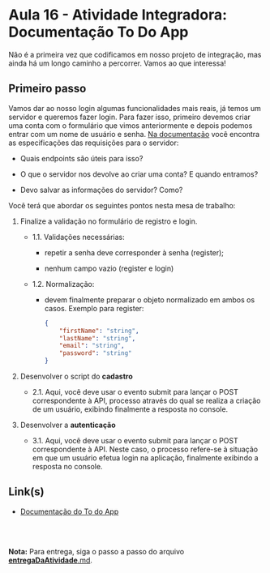 # Aula 16 - Atividade Integradora: Documentação To Do App

Não é a primeira vez que codificamos em nosso projeto de integração, mas ainda há um longo caminho a percorrer. Vamos ao que interessa!

## Primeiro passo

Vamos dar ao nosso login algumas funcionalidades mais reais, já temos um servidor e queremos fazer login. Para fazer isso, primeiro devemos criar uma conta com o formulário que vimos anteriormente e depois podemos entrar com um nome de usuário e senha. [Na documentação](https://ctd-todo-api.herokuapp.com/) você encontra as especificações das requisições para o servidor:

- Quais endpoints são úteis para isso?

- O que o servidor nos devolve ao criar uma conta? E quando entramos?

- Devo salvar as informações do servidor? Como?

Você terá que abordar os seguintes pontos nesta mesa de trabalho:

1. Finalize a validação no formulário de registro e login.

    - 1.1. Validações necessárias:

        - repetir a senha deve corresponder à senha (register);

        - nenhum campo vazio (register e login)

    - 1.2. Normalização:

        - devem finalmente preparar o objeto normalizado em ambos os casos. Exemplo para register:

            ```json
            {
                "firstName": "string",
                "lastName": "string",
                "email": "string",
                "password": "string"
            }
            ```
2. Desenvolver o script do **cadastro**

    - 2.1. Aqui, você deve usar o evento submit para lançar o POST correspondente à API, processo através do qual se realiza a criação de um usuário, exibindo finalmente a resposta no console.

3. Desenvolver a **autenticação**

    - 3.1. Aqui, você deve usar o evento submit para lançar o POST correspondente à API. Neste caso, o processo refere-se à situação em que um usuário efetua login na aplicação, finalmente exibindo a resposta no console.

## Link(s)

- [Documentação do To do App](https://ctd-todo-api.herokuapp.com/)

<br><br>

**Nota:** Para entrega, siga o passo a passo do arquivo [__entregaDaAtividade__.md](https://gitlab.com/wssantanna/ctd-frontii/-/blob/main/16/mesa-de-trabalho/__entregaDaAtividade__.md).
